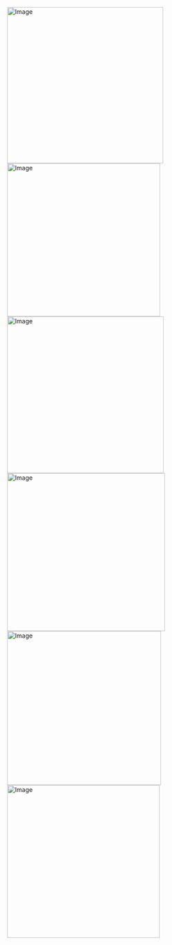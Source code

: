 <img width="361" alt="Image" src="https://github.com/user-attachments/assets/810a6486-7420-4776-a454-ed2d17f33795" />
<img width="354" alt="Image" src="https://github.com/user-attachments/assets/73d8bc7b-0528-44d5-b46b-5a7a977f0f8a" />
<img width="362" alt="Image" src="https://github.com/user-attachments/assets/099c9331-75a3-401e-aadc-ace63f23345d" />
<img width="365" alt="Image" src="https://github.com/user-attachments/assets/4290b7c6-ac74-4c76-8b8e-1120f6b47250" />
<img width="356" alt="Image" src="https://github.com/user-attachments/assets/f435da27-8af7-4bfa-9b96-9895a8404282" />
<img width="353" alt="Image" src="https://github.com/user-attachments/assets/7e004671-b616-48db-a3e6-2145a28af08a" />
